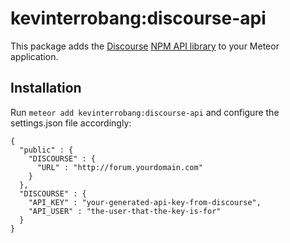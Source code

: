 # kevinterrobang:discourse-api
This package adds the [Discourse](http://www.discourse.org) [NPM API library](https://github.com/dhyasama/discourse-api) to your Meteor application.

## Installation
Run `meteor add kevinterrobang:discourse-api` and configure the settings.json file accordingly:
```
{
  "public" : {
    "DISCOURSE" : {
      "URL" : "http://forum.yourdomain.com"
    }
  },
  "DISCOURSE" : {
    "API_KEY" : "your-generated-api-key-from-discourse",
    "API_USER" : "the-user-that-the-key-is-for"
  }
}
```